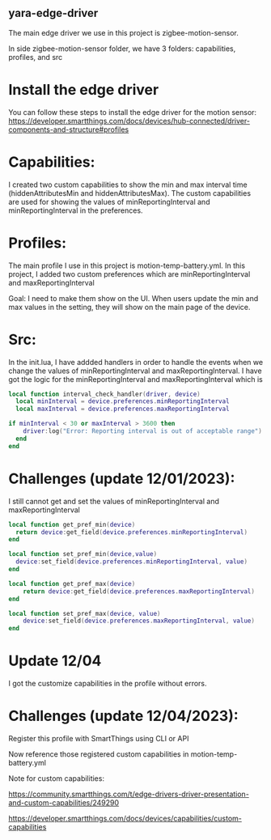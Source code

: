 ## yara-edge-driver

The main edge driver we use in this project is zigbee-motion-sensor.

In side zigbee-motion-sensor folder, we have 3 folders: capabilities, profiles, and src

# Install the edge driver

You can follow these steps to install the edge driver for the motion sensor: https://developer.smartthings.com/docs/devices/hub-connected/driver-components-and-structure#profiles

# Capabilities:

I created two custom capabilities to show the min and max interval time (hiddenAttributesMin and hiddenAttributesMax). The custom capabilities are used for showing the values of minReportingInterval and minReportingInterval in the preferences.

# Profiles:

The main profile I use in this project is motion-temp-battery.yml. In this project, I added two custom preferences which are minReportingInterval and maxReportingInterval

Goal: I need to make them show on the UI. When users update the min and max values in the setting, they will show on the main page of the device.

# Src:

In the init.lua, I have addded handlers in order to handle the events when we change the values of minReportingInterval and maxReportingInterval. I have got the logic for the minReportingInterval and maxReportingInterval which is

```lua
local function interval_check_handler(driver, device)
  local minInterval = device.preferences.minReportingInterval
  local maxInterval = device.preferences.maxReportingInterval

if minInterval < 30 or maxInterval > 3600 then
    driver:log("Error: Reporting interval is out of acceptable range")
  end
end
```

# Challenges (update 12/01/2023):

I still cannot get and set the values of minReportingInterval and maxReportingInterval

```lua
local function get_pref_min(device)
  return device:get_field(device.preferences.minReportingInterval)
end

local function set_pref_min(device,value)
  device:set_field(device.preferences.minReportingInterval, value)
end

local function get_pref_max(device)
    return device:get_field(device.preferences.maxReportingInterval)
end

local function set_pref_max(device, value)
    device:set_field(device.preferences.maxReportingInterval, value)
end
```

# Update 12/04

I got the customize capabilities in the profile without errors.

# Challenges (update 12/04/2023):

Register this profile with SmartThings using CLI or API

Now reference those registered custom capabilities in motion-temp-battery.yml

Note for custom capabilities:

https://community.smartthings.com/t/edge-drivers-driver-presentation-and-custom-capabilities/249290

https://developer.smartthings.com/docs/devices/capabilities/custom-capabilities
